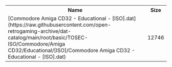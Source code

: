 <table>
<tr><th>Name</th><th>Size</th></tr>
<tr><td>
[Commodore Amiga CD32 - Educational - [ISO].dat](https://raw.githubusercontent.com/open-retrogaming-archive/dat-catalog/main/root/basic/TOSEC-ISO/Commodore/Amiga CD32/Educational/[ISO]/Commodore Amiga CD32 - Educational - [ISO].dat)
</td><td>12746</td></tr>
</table>
